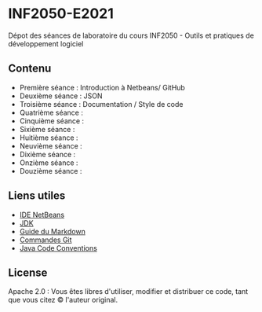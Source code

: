 # INF2050-E2021
Dépot des séances de laboratoire du cours INF2050 - Outils et pratiques de développement logiciel

## Contenu
- Première séance : Introduction à Netbeans/ GitHub 
- Deuxième séance : JSON
- Troisième séance : Documentation / Style de code
- Quatrième séance : 
- Cinquième séance : 
- Sixième séance : 
- Huitième séance : 
- Neuvième séance : 
- Dixième séance : 
- Onzième séance : 
- Douzième séance : 

## Liens utiles

- [IDE NetBeans](https://netbeans.apache.org/)
-  [JDK](https://www.oracle.com/java/technologies/javase-downloads.html)
- [Guide du Markdown](https://www.markdownguide.org/cheat-sheet/)
- [Commandes Git](https://git-scm.com/docs)
- [Java Code Conventions](https://www.oracle.com/java/technologies/javase/codeconventions-introduction.html)

## License

Apache 2.0 : Vous êtes libres d'utiliser, modifier et distribuer ce code, tant que vous citez © l'auteur original.
